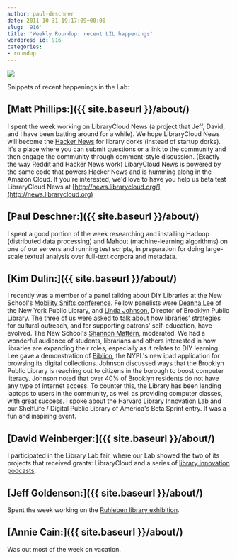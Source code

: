```yaml
---
author: paul-deschner
date: 2011-10-31 19:17:09+00:00
slug: '916'
title: 'Weekly Roundup: recent LIL happenings'
wordpress_id: 916
categories:
- roundup
---
```


![](https://lil-blog-media.s3.amazonaws.com/notebook_small.png)

Snippets of recent happenings in the Lab:

## [Matt Phillips:]({{ site.baseurl }}/about/)

I spent the week working on LibraryCloud News (a project that Jeff, David, and I have been batting around for a while). We hope LibraryCloud News will become the [Hacker News](http://news.ycombinator.com) for library dorks (instead of startup dorks). It's a place where you can submit questions or a link to the community and then engage the community
through comment-style discussion. (Exactly the way Reddit and Hacker News work) LibaryCloud News is powered by the same code that powers Hacker News and is humming along in the Amazon Cloud. If you're interested, we'd love to have you help us beta test LibraryCloud News at [http://news.librarycloud.org/](http://news.librarycloud.org)

## [Paul Deschner:]({{ site.baseurl }}/about/)

I spent a good portion of the week researching and installing Hadoop (distributed data processing) and Mahout (machine-learning algorithms) on one of our servers and running test scripts, in preparation for doing large-scale textual analysis over full-text corpora and metadata.

## [Kim Dulin:]({{ site.baseurl }}/about/)

I recently was a member of a panel talking about DIY Libraries at the New School's [Mobility Shifts conference](http://mobilityshifts.org/). Fellow panelists were [Deanna Lee](http://www.nypl.org/node/57186) of the New York Public Library, and [Linda Johnson](http://www.brooklynpubliclibrary.org/execdirbio.jsp), Director of Brooklyn Public Library. The three of us were asked to talk about how libraries' strategies for cultural outreach, and for supporting patrons' self-education, have evolved.   The New School's [Shannon Mattern](http://www.newschool.edu/lang/faculty.aspx?id=20484), moderated.   We had a wonderful audience of students, librarians and others interested in how libraries are expanding their roles, especially as it relates to DIY learning.   Lee gave a demonstration of [Biblion](http://itunes.apple.com/us/app/nypl-biblion-worlds-fair/id433418206?mt=8), the NYPL's new ipad application for browsing its digital collections.   Johnson discussed ways that the Brooklyn Public Library is reaching out to citizens in the borough to boost computer literacy.   Johnson noted that over 40% of Brooklyn residents do not have any type of internet access.  To counter this, the Library has been lending laptops to users in the community, as well as providing computer classes, with great success.  I spoke about the Harvard Library Innovation Lab and our ShelfLife / Digital Public Library of America's Beta Sprint entry.    It was a fun and inspiring event.

## [David Weinberger:]({{ site.baseurl }}/about/)

I participated in the Library Lab fair, where our Lab showed the two of its projects that received grants: LibraryCloud and a series of [library innovation podcasts](http://librarylab.law.harvard.edu/blog/tag/podcast-2/).

## [Jeff Goldenson:]({{ site.baseurl }}/about/)

Spent the week working on the [Ruhleben library exhibition](http://library.law.harvard.edu/digitalexhibits/ruhleben/exhibits/show/ruhleben/).

## [Annie Cain:]({{ site.baseurl }}/about/)

Was out most of the week on vacation.
